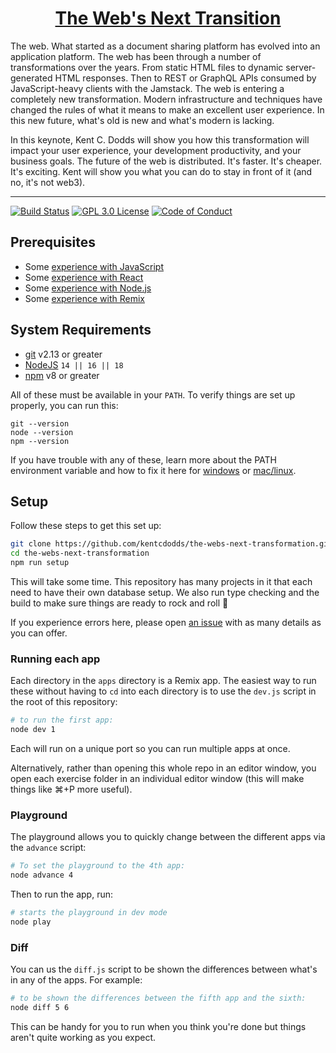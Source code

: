 <h1 align="center"><a href="https://kentcdodds.com/talks/the-web-s-next-transition">The Web's Next Transition</a></h1>

The web. What started as a document sharing platform has evolved into an
application platform. The web has been through a number of transformations over
the years. From static HTML files to dynamic server-generated HTML responses.
Then to REST or GraphQL APIs consumed by JavaScript-heavy clients with the
Jamstack. The web is entering a completely new transformation. Modern
infrastructure and techniques have changed the rules of what it means to make an
excellent user experience. In this new future, what's old is new and what's
modern is lacking.

In this keynote, Kent C. Dodds will show you how this transformation will impact
your user experience, your development productivity, and your business goals.
The future of the web is distributed. It's faster. It's cheaper. It's exciting.
Kent will show you what you can do to stay in front of it (and no, it's not
web3).

<hr />

<!-- prettier-ignore-start -->
[![Build Status][build-badge]][build]
[![GPL 3.0 License][license-badge]][license]
[![Code of Conduct][coc-badge]][coc]
<!-- prettier-ignore-end -->

## Prerequisites

- Some
  [experience with JavaScript](https://kentcdodds.com/blog/javascript-to-know-for-react)
- Some [experience with React](https://kcd.im/beginner-react)
- Some [experience with Node.js](https://nodejs.dev/learn)
- Some [experience with Remix](https://remix.run/docs/en/v1/tutorials/blog)

## System Requirements

- [git][git] v2.13 or greater
- [NodeJS][node] `14 || 16 || 18`
- [npm][npm] v8 or greater

All of these must be available in your `PATH`. To verify things are set up
properly, you can run this:

```shell
git --version
node --version
npm --version
```

If you have trouble with any of these, learn more about the PATH environment
variable and how to fix it here for [windows][win-path] or
[mac/linux][mac-path].

## Setup

Follow these steps to get this set up:

```sh
git clone https://github.com/kentcdodds/the-webs-next-transformation.git
cd the-webs-next-transformation
npm run setup
```

This will take some time. This repository has many projects in it that each need
to have their own database setup. We also run type checking and the build to
make sure things are ready to rock and roll 🤘

If you experience errors here, please open [an issue][issue] with as many
details as you can offer.

### Running each app

Each directory in the `apps` directory is a Remix app. The easiest way to run
these without having to `cd` into each directory is to use the `dev.js` script
in the root of this repository:

```sh
# to run the first app:
node dev 1
```

Each will run on a unique port so you can run multiple apps at once.

Alternatively, rather than opening this whole repo in an editor window, you open
each exercise folder in an individual editor window (this will make things like
⌘+P more useful).

### Playground

The playground allows you to quickly change between the different apps via the
`advance` script:

```sh
# To set the playground to the 4th app:
node advance 4
```

Then to run the app, run:

```sh
# starts the playground in dev mode
node play
```

### Diff

You can us the `diff.js` script to be shown the differences between what's in
any of the apps. For example:

```sh
# to be shown the differences between the fifth app and the sixth:
node diff 5 6
```

This can be handy for you to run when you think you're done but things aren't
quite working as you expect.

<!-- prettier-ignore-start -->
[npm]: https://www.npmjs.com/
[node]: https://nodejs.org
[git]: https://git-scm.com/
[build-badge]: https://img.shields.io/github/workflow/status/kentcdodds/the-webs-next-transition/%E2%9C%85%20Validate/main?logo=github&style=flat-square
[build]: https://github.com/kentcdodds/the-webs-next-transition/actions?query=workflow%3Avalidate
[license-badge]: https://img.shields.io/badge/license-GPL%203.0%20License-blue.svg?style=flat-square
[license]: https://github.com/kentcdodds/the-webs-next-transition/blob/main/LICENSE
[coc-badge]: https://img.shields.io/badge/code%20of-conduct-ff69b4.svg?style=flat-square
[coc]: https://kentcdodds.com/conduct
[win-path]: https://www.howtogeek.com/118594/how-to-edit-your-system-path-for-easy-command-line-access/
[mac-path]: http://stackoverflow.com/a/24322978/971592
[issue]: https://github.com/kentcdodds/the-webs-next-transition/issues/new
<!-- prettier-ignore-end -->
